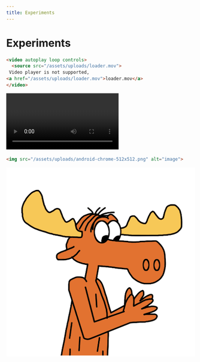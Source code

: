 ```yaml
---
title: Experiments
---
```

# Experiments

```html
<video autoplay loop controls>
  <source src="/assets/uploads/loader.mov">
 Video player is not supported, 
<a href="/assets/uploads/loader.mov">loader.mov</a>
</video>
```

<video autoplay loop controls>
  <source src="/assets/uploads/loader.mov">
 Video player is not supported, 
<a href="/assets/uploads/loader.mov">loader.mov</a>
</video>

```html
<img src="/assets/uploads/android-chrome-512x512.png" alt="image">
```

<img src="/assets/uploads/android-chrome-512x512.png" alt="image">